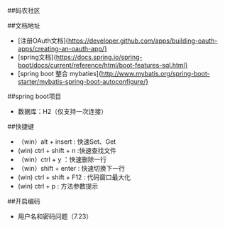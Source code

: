 ##码农社区

##文档地址
- [注册OAuth文档]{https://developer.github.com/apps/building-oauth-apps/creating-an-oauth-app/}
- [spring文档]{https://docs.spring.io/spring-boot/docs/current/reference/html/boot-features-sql.html}
- [spring boot 整合 mybaties]{http://www.mybatis.org/spring-boot-starter/mybatis-spring-boot-autoconfigure/}

##spring boot项目
- 数据库：H2（仅支持一次连接）

##快捷键
- （win）alt + insert : 快速Set、Get
- (win) ctrl + shift + n :快速查找文件
- （win）ctrl + y ：快速删除一行
- （win）shift + enter : 快速切换下一行
- (win) ctrl + shift + F12 : 代码窗口最大化
-  (win) ctrl + p : 方法参数提示

##开启编码
- 用户名和密码问题（7.23）